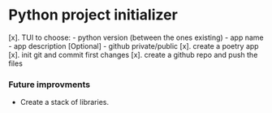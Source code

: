 # Python project initializer

[x]. TUI to choose: 
    - python version (between the ones existing)
    - app name
    - app description [Optional]
    - github private/public
[x]. create a poetry app
[x]. init git and commit first changes
[x]. create a github repo and push the files

### Future improvments
- Create a stack of libraries.